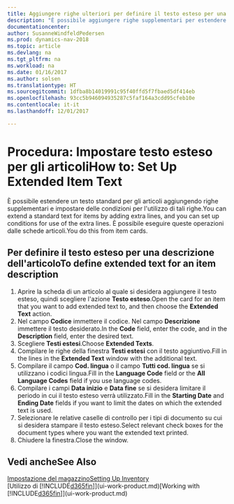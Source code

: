 ```yaml
---
title: Aggiungere righe ulteriori per definire il testo esteso per una descrizione articolo
description: "È possibile aggiungere righe supplementari per estendere il testo standard che descrive un articolo."
documentationcenter: 
author: SusanneWindfeldPedersen
ms.prod: dynamics-nav-2018
ms.topic: article
ms.devlang: na
ms.tgt_pltfrm: na
ms.workload: na
ms.date: 01/16/2017
ms.author: solsen
ms.translationtype: HT
ms.sourcegitcommit: 1dfba8b14019991c95f40ffd5f7fbaed5df414eb
ms.openlocfilehash: 93cc5b946094935287c5faf164a3cdd95cfeb10e
ms.contentlocale: it-it
ms.lasthandoff: 12/01/2017

---
```

# <a name="how-to-set-up-extended-item-text"></a><span data-ttu-id="c84b7-103">Procedura: Impostare testo esteso per gli articoli</span><span class="sxs-lookup"><span data-stu-id="c84b7-103">How to: Set Up Extended Item Text</span></span>
<span data-ttu-id="c84b7-104">È possibile estendere un testo standard per gli articoli aggiungendo righe supplementari e impostare delle condizioni per l'utilizzo di tali righe.</span><span class="sxs-lookup"><span data-stu-id="c84b7-104">You can extend a standard text for items by adding extra lines, and you can set up conditions for use of the extra lines.</span></span> <span data-ttu-id="c84b7-105">È possibile eseguire queste operazioni dalle schede articoli.</span><span class="sxs-lookup"><span data-stu-id="c84b7-105">You do this from item cards.</span></span>

## <a name="to-define-extended-text-for-an-item-description"></a><span data-ttu-id="c84b7-106">Per definire il testo esteso per una descrizione dell'articolo</span><span class="sxs-lookup"><span data-stu-id="c84b7-106">To define extended text for an item description</span></span>
1. <span data-ttu-id="c84b7-107">Aprire la scheda di un articolo al quale si desidera aggiungere il testo esteso, quindi scegliere l'azione **Testo esteso**.</span><span class="sxs-lookup"><span data-stu-id="c84b7-107">Open the card for an item that you want to add extended text to, and then choose the **Extended Text** action.</span></span>
2. <span data-ttu-id="c84b7-108">Nel campo **Codice** immettere il codice. Nel campo **Descrizione** immettere il testo desiderato.</span><span class="sxs-lookup"><span data-stu-id="c84b7-108">In the **Code** field, enter the code, and in the **Description** field, enter the desired text.</span></span>
3. <span data-ttu-id="c84b7-109">Scegliere **Testi estesi**.</span><span class="sxs-lookup"><span data-stu-id="c84b7-109">Choose **Extended Texts**.</span></span>
4. <span data-ttu-id="c84b7-110">Compilare le righe della finestra **Testi estesi** con il testo aggiuntivo.</span><span class="sxs-lookup"><span data-stu-id="c84b7-110">Fill in the lines in the **Extended Text** window with the additional text.</span></span>
5. <span data-ttu-id="c84b7-111">Compilare il campo **Cod. lingua** o il campo **Tutti cod. lingua** se si utilizzano i codici lingua.</span><span class="sxs-lookup"><span data-stu-id="c84b7-111">Fill in the **Language Code** field or the **All Language Codes** field if you use language codes.</span></span>
6. <span data-ttu-id="c84b7-112">Compilare i campi **Data inizio** e **Data fine** se si desidera limitare il periodo in cui il testo esteso verrà utilizzato.</span><span class="sxs-lookup"><span data-stu-id="c84b7-112">Fill in the **Starting Date** and **Ending Date** fields if you want to limit the dates on which the extended text is used.</span></span>
7. <span data-ttu-id="c84b7-113">Selezionare le relative caselle di controllo per i tipi di documento su cui si desidera stampare il testo esteso.</span><span class="sxs-lookup"><span data-stu-id="c84b7-113">Select relevant check boxes for the document types where you want the extended text printed.</span></span>
8. <span data-ttu-id="c84b7-114">Chiudere la finestra.</span><span class="sxs-lookup"><span data-stu-id="c84b7-114">Close the window.</span></span>

## <a name="see-also"></a><span data-ttu-id="c84b7-115">Vedi anche</span><span class="sxs-lookup"><span data-stu-id="c84b7-115">See Also</span></span>
[<span data-ttu-id="c84b7-116">Impostazione del magazzino</span><span class="sxs-lookup"><span data-stu-id="c84b7-116">Setting Up Inventory</span></span>](inventory-setup-inventory.md)  
<span data-ttu-id="c84b7-117">[Utilizzo di [!INCLUDE[d365fin](includes/d365fin_md.md)]](ui-work-product.md)</span><span class="sxs-lookup"><span data-stu-id="c84b7-117">[Working with [!INCLUDE[d365fin](includes/d365fin_md.md)]](ui-work-product.md)</span></span>

